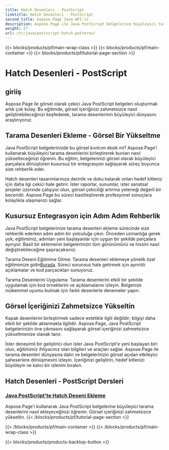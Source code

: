 ```yaml
---
title: Hatch Desenleri - PostScript
linktitle: Hatch Desenleri - PostScript
second_title: Aspose.Page Java API'si
description: Aspose.Page ile Java PostScript belgelerine büyüleyici tarama desenleri ekleme sanatını keşfedin. Çarpıcı bir çıktı için görsel içeriği zahmetsizce yükseltin.
weight: 27
url: /tr/java/postscript-hatch-patterns/
---
```


{{< blocks/products/pf/main-wrap-class >}}
{{< blocks/products/pf/main-container >}}
{{< blocks/products/pf/tutorial-page-section >}}

# Hatch Desenleri - PostScript

## giriiş

Aspose.Page ile görsel olarak çekici Java PostScript belgeleri oluşturmak artık çok kolay. Bu eğitimde, görsel içeriğinizi zahmetsizce nasıl geliştirebileceğinizi keşfederek, tarama desenlerinin büyüleyici dünyasını araştırıyoruz.

## Tarama Desenleri Ekleme - Görsel Bir Yükseltme
Java PostScript belgelerinizde bu görsel kıvılcım eksik mi? Aspose.Page'i kullanarak büyüleyici tarama desenlerini birleştirerek bunları nasıl yükselteceğinizi öğrenin. Bu eğitim, belgelerinizi görsel olarak büyüleyici parçalara dönüştüren kusursuz bir entegrasyon sağlayarak süreç boyunca size rehberlik eder.

Hatch desenleri tasarımlarınıza derinlik ve doku katarak onları hedef kitleniz için daha ilgi çekici hale getirir. İster raporlar, sunumlar, ister sanatsal projeler üzerinde çalışıyor olun, görsel çekiciliği artırma yeteneği değerli bir beceridir. Aspose.Page bu süreci basitleştirerek profesyonel sonuçlara kolaylıkla ulaşmanızı sağlar.

## Kusursuz Entegrasyon için Adım Adım Rehberlik
Java PostScript belgelerinize tarama desenleri ekleme sürecinde size rehberlik ederken adım adım bir yolculuğa çıkın. Önceden uzmanlığa gerek yok; eğitimimiz, adımları yeni başlayanlar için uygun bir şekilde parçalara ayırıyor. Basit bir eklemenin belgelerinizin tüm görünümünü ve hissini nasıl değiştirebileceğine şaşıracaksınız.

Tarama Deseni Eğitimine Gitme: Tarama desenleri eklemeye yönelik özel eğitimimize gidin[Burada](./add-hatch-pattern/). Süreci sorunsuz hale getirmek için ayrıntılı açıklamalar ve kod parçacıkları sunuyoruz.

Tarama Desenlerini Uygulama: Tarama desenlerini etkili bir şekilde uygulamak için kod örneklerini ve açıklamalarını izleyin. Belgenize mükemmel uyumu bulmak için farklı desenlerle denemeler yapın.

## Görsel İçeriğinizi Zahmetsizce Yükseltin
Kapak desenlerini birleştirmek sadece estetikle ilgili değildir; bilgiyi daha etkili bir şekilde aktarmakla ilgilidir. Aspose.Page, Java PostScript belgelerinizin öne çıkmasını sağlayarak görsel içeriğinizi zahmetsizce yükseltmenize olanak tanır.

İster deneyimli bir geliştirici olun ister Java PostScript'e yeni başlayan biri olun, eğitimimiz ihtiyacınız olan bilgileri ve araçları sağlar. Aspose.Page ile tarama desenleri dünyasına dalın ve belgelerinizin görsel açıdan etkileyici şaheserlere dönüşmesini izleyin. İçeriğinizi geliştirin, hedef kitlenizi büyüleyin ve kalıcı bir izlenim bırakın.
## Hatch Desenleri - PostScript Dersleri
### [Java PostScript'te Hatch Deseni Ekleme](./add-hatch-pattern/)
Aspose.Page'i kullanarak Java PostScript belgelerine büyüleyici tarama desenlerini nasıl ekleyeceğinizi öğrenin. Görsel içeriğinizi zahmetsizce yükseltin.
{{< /blocks/products/pf/tutorial-page-section >}}

{{< /blocks/products/pf/main-container >}}
{{< /blocks/products/pf/main-wrap-class >}}

{{< blocks/products/products-backtop-button >}}
